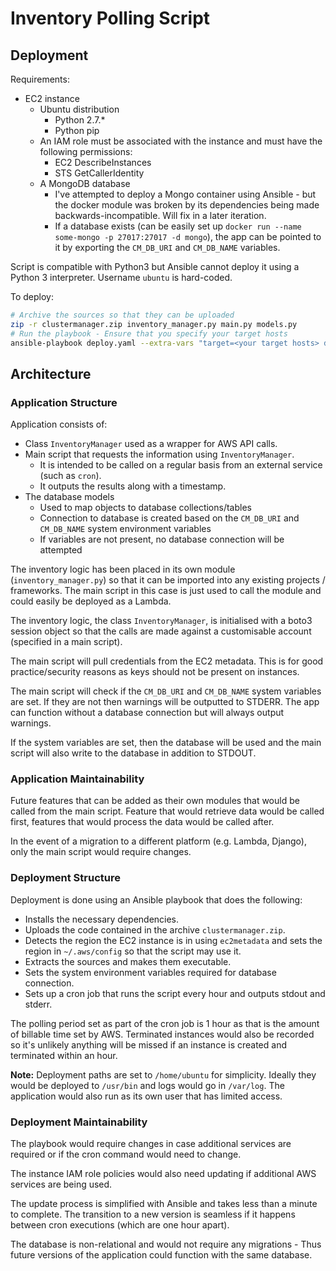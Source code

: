 # Inventory Polling Script

## Deployment

Requirements:
+ EC2 instance
    * Ubuntu distribution
        - Python 2.7.*
        - Python pip
    * An IAM role must be associated with the instance and must have the following permissions:
        - EC2 DescribeInstances
        - STS GetCallerIdentity
    * A MongoDB database
        - I've attempted to deploy a Mongo container using Ansible - but the docker module was broken by its dependencies being made backwards-incompatible. Will fix in a later iteration.
        - If a database exists (can be easily set up `docker run --name some-mongo -p 27017:27017 -d mongo`), the app can be pointed to it by exporting the `CM_DB_URI` and `CM_DB_NAME` variables.

Script is compatible with Python3 but Ansible cannot deploy it using a Python 3 interpreter. Username `ubuntu` is hard-coded.

To deploy:
```bash
# Archive the sources so that they can be uploaded
zip -r clustermanager.zip inventory_manager.py main.py models.py
# Run the playbook - Ensure that you specify your target hosts
ansible-playbook deploy.yaml --extra-vars "target=<your target hosts> db_uri=mongodb://<database location>/ db_name=<database name>"
```

## Architecture

### Application Structure
Application consists of:
* Class `InventoryManager` used as a wrapper for AWS API calls.
* Main script that requests the information using `InventoryManager`.
    - It is intended to be called on a regular basis from an external service (such as `cron`).
    - It outputs the results along with a timestamp.
* The database models
    - Used to map objects to database collections/tables
    - Connection to database is created based on the `CM_DB_URI` and `CM_DB_NAME` system environment variables
    - If variables are not present, no database connection will be attempted

The inventory logic has been placed in its own module (`inventory_manager.py`) so that it can be imported into any existing projects / frameworks. The main script in this case is just used to call the module and could easily be deployed as a Lambda.

The inventory logic, the class `InventoryManager`, is initialised with a boto3 session object so that the calls are made against a customisable account (specified in a main script).

The main script will pull credentials from the EC2 metadata. This is for good practice/security reasons as keys should not be present on instances.

The main script will check if the `CM_DB_URI` and `CM_DB_NAME` system variables are set. If they are not then warnings will be outputted to STDERR. The app can function without a database connection but will always output warnings.

If the system variables are set, then the database will be used and the main script will also write to the database in addition to STDOUT.

### Application Maintainability

Future features that can be added as their own modules that would be called from the main script. Feature that would retrieve data would be called first, features that would process the data would be called after.

In the event of a migration to a different platform (e.g. Lambda, Django), only the main script would require changes.

### Deployment Structure
Deployment is done using an Ansible playbook that does the following:
 - Installs the necessary dependencies.
 - Uploads the code contained in the archive `clustermanager.zip`.
 - Detects the region the EC2 instance is in using `ec2metadata` and sets the region in `~/.aws/config` so that the script may use it.
 - Extracts the sources and makes them executable.
 - Sets the system environment variables required for database connection.
 - Sets up a cron job that runs the script every hour and outputs stdout and stderr.

The polling period set as part of the cron job is 1 hour as that is the amount of billable time set by AWS. Terminated instances would also be recorded so it's unlikely anything will be missed if an instance is created and terminated within an hour.

**Note:** Deployment paths are set to `/home/ubuntu` for simplicity. Ideally they would be deployed to `/usr/bin` and logs would go in `/var/log`. The application would also run as its own user that has limited access.

### Deployment Maintainability
The playbook would require changes in case additional services are required or if the cron command would need to change.

The instance IAM role policies would also need updating if additional AWS services are being used.

The update process is simplified with Ansible and takes less than a minute to complete. The transition to a new version is seamless if it happens between cron executions (which are one hour apart).

The database is non-relational and would not require any migrations - Thus future versions of the application could function with the same database.
